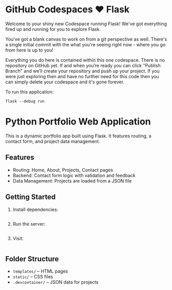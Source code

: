 # GitHub Codespaces ♥️ Flask

Welcome to your shiny new Codespace running Flask! We've got everything fired up and running for you to explore Flask.

You've got a blank canvas to work on from a git perspective as well. There's a single initial commit with the what you're seeing right now - where you go from here is up to you!

Everything you do here is contained within this one codespace. There is no repository on GitHub yet. If and when you’re ready you can click "Publish Branch" and we’ll create your repository and push up your project. If you were just exploring then and have no further need for this code then you can simply delete your codespace and it's gone forever.

To run this application:

```
flask --debug run
```
# Python Portfolio Web Application

This is a dynamic portfolio app built using Flask. It features routing, a contact form, and project data management.

## Features

- Routing: Home, About, Projects, Contact pages
- Backend: Contact form logic with validation and feedback
- Data Management: Projects are loaded from a JSON file

## Getting Started

1. Install dependencies:
```pip install flask
```
2. Run the server:
```python app.py
``` 
3. Visit:
```http://127.0.0.1:5000/
```


## Folder Structure

- `templates/` – HTML pages
- `static/` – CSS files
- `.devcontainer/` – JSON data for projects
